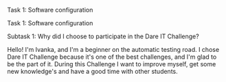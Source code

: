 
Task 1: Software configuration

Task 1: Software configuration


Subtask 1: Why did I choose to participate in the Dare IT Challenge?

Hello! I'm Ivanka, and I'm a beginner on the automatic testing road.
I chose Dare IT Challenge because it's one of the best challenges, and I'm glad to be the part of it.
During this Challenge I want to improve myself, get some new knowledge's and have a good time with other students.




